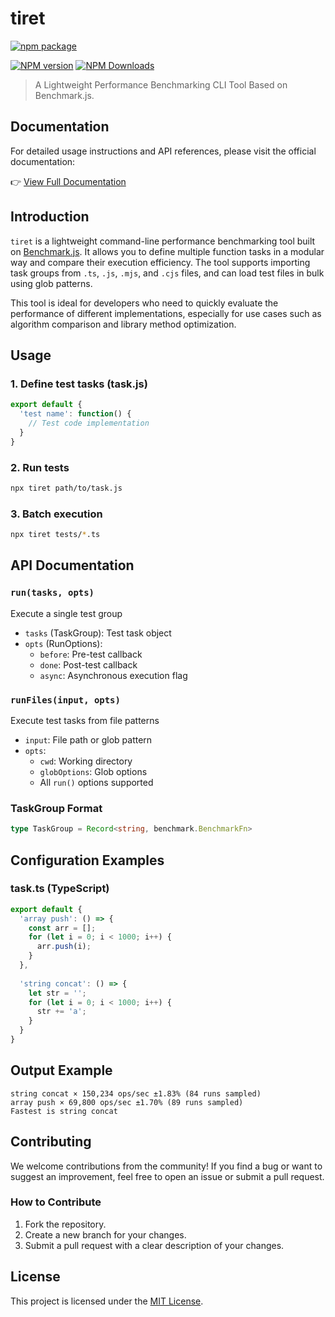 # tiret

[![npm package](https://nodei.co/npm/tiret.png?downloads=true&downloadRank=true&stars=true)](https://www.npmjs.com/package/tiret)

[![NPM version](https://img.shields.io/npm/v/tiret.svg?style=flat)](https://npmjs.org/package/tiret)
[![NPM Downloads](https://img.shields.io/npm/dm/tiret.svg?style=flat)](https://npmjs.org/package/tiret)

> A Lightweight Performance Benchmarking CLI Tool Based on Benchmark.js.

## Documentation

For detailed usage instructions and API references, please visit the official documentation:

👉 [View Full Documentation](https://fengxinming.github.io/node-collection/modules/tiret/)

## Introduction

`tiret` is a lightweight command-line performance benchmarking tool built on [Benchmark.js](https://benchmarkjs.com/). It allows you to define multiple function tasks in a modular way and compare their execution efficiency. The tool supports importing task groups from `.ts`, `.js`, `.mjs`, and `.cjs` files, and can load test files in bulk using glob patterns.

This tool is ideal for developers who need to quickly evaluate the performance of different implementations, especially for use cases such as algorithm comparison and library method optimization.

## Usage

### 1. Define test tasks (task.js)
```javascript
export default {
  'test name': function() {
    // Test code implementation
  }
}
```

### 2. Run tests
```bash
npx tiret path/to/task.js
```

### 3. Batch execution
```bash
npx tiret tests/*.ts
```

## API Documentation

### `run(tasks, opts)`
Execute a single test group
- `tasks` (TaskGroup): Test task object
- `opts` (RunOptions): 
  - `before`: Pre-test callback
  - `done`: Post-test callback
  - `async`: Asynchronous execution flag

### `runFiles(input, opts)`
Execute test tasks from file patterns
- `input`: File path or glob pattern
- `opts`:
  - `cwd`: Working directory
  - `globOptions`: Glob options
  - All `run()` options supported

### TaskGroup Format
```typescript
type TaskGroup = Record<string, benchmark.BenchmarkFn>
```

## Configuration Examples
### task.ts (TypeScript)
```typescript
export default {
  'array push': () => {
    const arr = [];
    for (let i = 0; i < 1000; i++) {
      arr.push(i);
    }
  },
  
  'string concat': () => {
    let str = '';
    for (let i = 0; i < 1000; i++) {
      str += 'a';
    }
  }
}
```

## Output Example
```
string concat × 150,234 ops/sec ±1.83% (84 runs sampled)
array push × 69,800 ops/sec ±1.70% (89 runs sampled)
Fastest is string concat
```

## Contributing

We welcome contributions from the community! If you find a bug or want to suggest an improvement, feel free to open an issue or submit a pull request.

### How to Contribute
1. Fork the repository.
2. Create a new branch for your changes.
3. Submit a pull request with a clear description of your changes.

## License

This project is licensed under the [MIT License](LICENSE).

